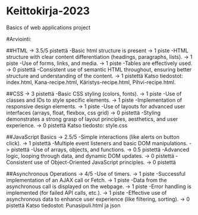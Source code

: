 # Keittokirja-2023
 Basics of web applications project

 #Arviointi:
 
 ##HTML -> 3.5/5 pistettä
 -Basic html structure is present -> 1 piste
 -HTML structure with clear content differentiation (headings, paragraphs, lists). -> 1 piste
 -Use of forms, links, and media. -> 1 piste
 -Tables are effectively used. -> 0 pistettä
 -Consistent use of semantic HTML throughout, ensuring better structure and understanding of the content. -> 1 pistettä
 Katso tiedostot: index.html, Kana-recipe.html, Käristys-recipe.html, Pihvi-recipe.html.

 ##CSS -> 3 pistettä
 -Basic CSS styling (colors, fonts). -> 1 piste
 -Use of classes and IDs to style specific elements. -> 1 piste
 -Implementation of responsive design elements. -> 1 piste
 -Use of layouts for advanced user interfaces (arrays, float, flexbox, css grid) -> 0 pistettä
 -Styling demonstrates a strong grasp of layout principles, aesthetics, and user experience. -> 0 pistettä
 Katso tiedosto: style.css

 ##JavaScript Basics -> 2.5/5
 -Simple interactions (like alerts on button click). -> 1 pistettä
 -Multiple event listeners and basic DOM manipulations. -> pistettä
 -Use of arrays, objects, and functions. -> 0.5 pistettä
 -Advanced logic, looping through data, and dynamic DOM updates. -> 0 pistettä
 -Consistent use of Object-Oriented JavaScript principles. -> 0 pistettä

 ##Asynchronous Operations -> 4/5
 -Use of timers. -> 1 piste
 -Successful implementation of an AJAX call or Fetch. -> 1 piste
 -Data from the asynchronous call is displayed on the webpage. -> 1 piste
 -Error handling is implemented (for failed API calls, etc.). -> 1 piste
 -Effective use of asynchronous data to enhance user experience (like filtering, sorting). -> 0 pistettä
 Katso tiedostot: Punasipuli.html ja json

